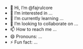 - 👋 Hi, I’m @fajrulcore
- 👀 I’m interested in ...
- 🌱 I’m currently learning ...
- 💞️ I’m looking to collaborate on ...
- 📫 How to reach me ...
- 😄 Pronouns: ...
- ⚡ Fun fact: ...

<!---
fajrulcore/fajrulcore is a ✨ special ✨ repository because its `README.md` (this file) appears on your GitHub profile.
You can click the Preview link to take a look at your changes.
--->
